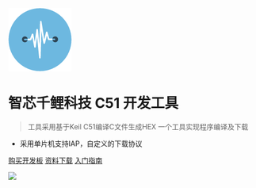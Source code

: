 ![logo](image/51.png)

# 智芯千鲤科技 C51 开发工具

> 工具采用基于Keil C51编译C文件生成HEX
> 一个工具实现程序编译及下载
* 采用单片机支持IAP，自定义的下载协议

[购买开发板](https://item.taobao.com/item.htm?ft=t&id=618247688799)
[资料下载](https://pan.baidu.com/s/1cjGk-tc87lExX3Qi9HlXJg)
[入门指南](software_installation/README.md)
<!-- 背景图片 -->
![](/image/6.jpg)
